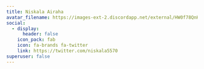 ```yaml
---
title: Niskala Airaha
avatar_filename: https://images-ext-2.discordapp.net/external/HW0f78QnHkX70ZAuJqTgK44PtXJXbQz2HlD1dk2lexw/%3Fsize%3D4096/https/cdn.discordapp.com/avatars/391233933465092097/e85a7a21e99c5c5e8e8a6e858df72d03.png?width=603&height=603
social:
  - display:
      header: false
    icon_pack: fab
    icon: fa-brands fa-twitter
    link: https://twitter.com/niskala5570
superuser: false
---
```

